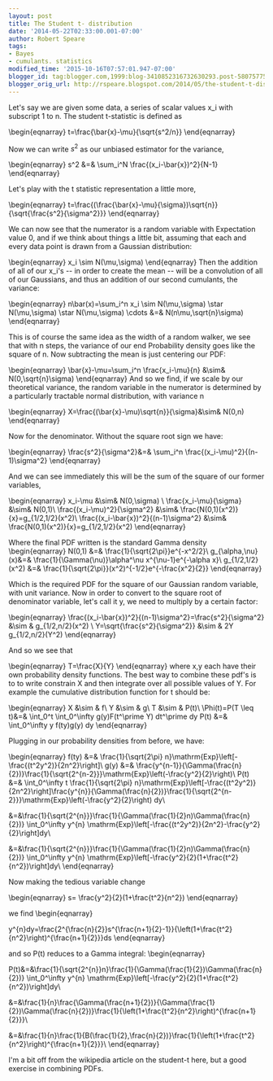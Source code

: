 ```yaml
---
layout: post
title: The Student t- distribution
date: '2014-05-22T02:33:00.001-07:00'
author: Robert Speare
tags:
- Bayes
- cumulants. statistics
modified_time: '2015-10-16T07:57:01.947-07:00'
blogger_id: tag:blogger.com,1999:blog-3410852316732630293.post-5807577544113581085
blogger_orig_url: http://rspeare.blogspot.com/2014/05/the-student-t-distribution.html
---
```


<div dir="ltr" style="text-align: left;" trbidi="on">Let's say we are given 
some data, a series of scalar values x_i with subscript 1 to n. The student 
t-statistic is defined as 

\begin{eqnarray} 
t=\frac{\bar{x}-\mu}{\sqrt{s^2/n}} 
\end{eqnarray} 

Now we can write $s^2$ as our unbiased estimator for the variance, 

\begin{eqnarray} 
s^2 &amp;=&amp; \sum_i^N \frac{(x_i-\bar{x})^2}{N-1} 
\end{eqnarray} 

Let's play with the t statistic representation a little more, 

\begin{eqnarray} 
t=\frac{(\frac{\bar{x}-\mu}{\sigma})\sqrt{n}}{\sqrt{\frac{s^2}{\sigma^2}}} 
\end{eqnarray} 

We can now see that the numerator is a random variable with Expectation value 
0, and if we think about things a little bit, assuming that each and every 
data point is drawn from a Gaussian distribution: 

\begin{eqnarray} 
x_i \sim N(\mu,\sigma) 
\end{eqnarray} 
Then the addition of all of our x_i's -- in order to create the mean -- will 
be a convolution of all of our Gaussians, and thus an addition of our second 
cumulants, the variance: 

\begin{eqnarray} 
n\bar(x)=\sum_i^n x_i \sim N(\mu,\sigma) \star N(\mu,\sigma) \star 
N(\mu,\sigma) \cdots &amp;=&amp; N(n\mu,\sqrt{n}\sigma) 
\end{eqnarray} 

This is of course the same idea as the width of a random walker, we see that 
with n steps, the variance of our end Probability density goes like the square 
of n. Now subtracting the mean is just centering our PDF: 

\begin{eqnarray} 
\bar{x}-\mu=\sum_i^n \frac{x_i-\mu}{n} &amp;\sim&amp; N(0,\sqrt{n}\sigma) 
\end{eqnarray} 
And so we find, if we scale by our theoretical variance, the random variable 
in the numerator is determined by a particularly tractable normal 
distribution, with variance n 

\begin{eqnarray} 
X=\frac{(\bar{x}-\mu)\sqrt{n}}{\sigma}&amp;\sim&amp; N(0,n) 
\end{eqnarray} 

Now for the denominator. Without the square root sign we have: 

\begin{eqnarray} 
\frac{s^2}{\sigma^2}&amp;=&amp; \sum_i^n \frac{(x_i-\mu)^2}{(n-1)\sigma^2} 
\end{eqnarray} 

And we can see immediately this will be the sum of the square of our former 
variables, 

\begin{eqnarray} 
x_i-\mu &amp;\sim&amp; N(0,\sigma) \\ 
\frac{x_i-\mu}{\sigma} &amp;\sim&amp; N(0,1)\\ 
\frac{(x_i-\mu)^2}{\sigma^2} &amp;\sim&amp; 
\frac{N(0,1)(x^2)}{x}=g_{1/2,1/2}(x^2)\\ 
\frac{(x_i-\bar{x})^2}{(n-1)\sigma^2} &amp;\sim&amp; 
\frac{N(0,1)(x^2)}{x}=g_{1/2,1/2}(x^2) 
\end{eqnarray} 

Where the final PDF written is the standard Gamma density 
\begin{eqnarray} 
N(0,1) &amp;=&amp; \frac{1}{\sqrt{2\pi}}e^{-x^2/2}\\ 
g_{\alpha,\nu}(x)&amp;=&amp; \frac{1}{\Gamma(\nu)}\alpha^\nu 
x^{\nu-1}e^{-\alpha x}\\ 
g_{1/2,1/2}(x^2) &amp;=&amp; 
\frac{1}{\sqrt{2\pi}}(x^2)^{-1/2}e^{-\frac{x^2}{2}} 
\end{eqnarray} 

Which is the required PDF for the square of our Gaussian random variable, with 
unit variance. Now in order to convert to the square root of denominator 
variable, let's call it y, we need to multiply by a certain factor: 

\begin{eqnarray} 
\frac{(x_i-\bar{x})^2}{(n-1)\sigma^2}=\frac{s^2}{\sigma^2} &amp;\sim &amp; 
g_{1/2,n/2}(x^2) \\ 
Y=\sqrt{\frac{s^2}{\sigma^2}} &amp;\sim &amp; 2Y g_{1/2,n/2}(Y^2) 
\end{eqnarray} 

And so we see that 

\begin{eqnarray} 
T=\frac{X}{Y} 
\end{eqnarray} 
where x,y each have their own probability density functions. The best way to 
combine these pdf's is to to write constrain X and then integrate over all 
possible values of Y. For example the cumulative distribution function for t 
should be: 

\begin{eqnarray} 
X &amp;\sim &amp; f\\ 
Y &amp;\sim &amp; g\\ 
T &amp;\sim &amp; P(t)\\ 
\Phi(t)=P(T \leq t)&amp;=&amp; \int_0^t \int_0^\infty g(y)F(t^\prime Y) 
dt^\prime dy 
P(t) &amp;=&amp; \int_0^\infty y f(ty)g(y) dy 
\end{eqnarray} 

Plugging in our probability densities from before, we have: 

\begin{eqnarray} 
f(ty) &amp;=&amp; \frac{1}{\sqrt{2\pi} 
n}\mathrm{Exp}\left[-\frac{(t^2y^2)}{2n^2}\right]\\ 
g(y) &amp;=&amp; 
\frac{y^{n-1}}{\Gamma(\frac{n}{2})}\frac{1}{\sqrt{2^{n-2}}}\mathrm{Exp}\left(-\frac{y^2}{2}\right)\\ 
P(t) &amp;=&amp; \int_0^\infty t \frac{1}{\sqrt{2\pi} 
n}\mathrm{Exp}\left[-\frac{(t^2y^2)}{2n^2}\right]\frac{y^{n}}{\Gamma(\frac{n}{2})}\frac{1}{\sqrt{2^{n-2}}}\mathrm{Exp}\left(-\frac{y^2}{2}\right) 
dy\\ 

&amp;=&amp;\frac{1}{\sqrt{2^{n}}}\frac{1}{\Gamma(\frac{1}{2}n)\Gamma(\frac{n}{2})} 
\int_0^\infty y^{n} 
\mathrm{Exp}\left[-\frac{(t^2y^2)}{2n^2}-\frac{y^2}{2}\right]dy\\ 

&amp;=&amp;\frac{1}{\sqrt{2^{n}}}\frac{1}{\Gamma(\frac{1}{2}n)\Gamma(\frac{n}{2})} 
\int_0^\infty y^{n} 
\mathrm{Exp}\left[-\frac{y^2}{2}(1+\frac{t^2}{n^2})\right]dy\\ 
\end{eqnarray} 

Now making the tedious variable change 

\begin{eqnarray} 
s= \frac{y^2}{2}(1+\frac{t^2}{n^2}) 
\end{eqnarray} 

we find 
\begin{eqnarray} 

y^{n}dy=\frac{2^{\frac{n}{2}}s^{\frac{n+1}{2}-1}}{\left(1+\frac{t^2}{n^2}\right)^{\frac{n+1}{2}}}ds 
\end{eqnarray} 

and so P(t) reduces to a Gamma integral: 
\begin{eqnarray} 

P(t)&amp;=&amp;\frac{1}{\sqrt{2^{n}}n}\frac{1}{\Gamma(\frac{1}{2})\Gamma(\frac{n}{2})} 
\int_0^\infty y^{n} 
\mathrm{Exp}\left[-\frac{y^2}{2}(1+\frac{t^2}{n^2})\right]dy\\ 

&amp;=&amp;\frac{1}{n}\frac{\Gamma(\frac{n+1}{2})}{\Gamma(\frac{1}{2})\Gamma(\frac{n}{2})}\frac{1}{\left(1+\frac{t^2}{n^2}\right)^{\frac{n+1}{2}}}\\ 

&amp;=&amp;\frac{1}{n}\frac{1}{B(\frac{1}{2},\frac{n}{2})}\frac{1}{\left(1+\frac{t^2}{n^2}\right)^{\frac{n+1}{2}}}\\ 
\end{eqnarray} 

I'm a bit off from the wikipedia article on the student-t here, but a good 
exercise in combining PDFs. 